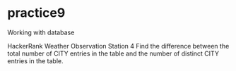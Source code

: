 # practice9
Working with database

HackerRank
Weather Observation Station 4
Find the difference between the total number of CITY entries in the table and the number of distinct CITY entries in the table.
